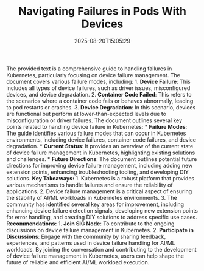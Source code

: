 ﻿---
title: "Navigating Failures in Pods With Devices"
date: "2025-08-20T15:05:29"
category: "Markets"
summary: ""
slug: "navigating failures in pods with devices"
source_urls:
  - "https://kubernetes.io/blog/2025/07/03/navigating-failures-in-pods-with-devices/"
seo:
  title: "Navigating Failures in Pods With Devices | Hash n Hedge"
  description: ""
  keywords: ["news", "markets", "brief"]
---
The provided text is a comprehensive guide to handling failures in Kubernetes, particularly focusing on device failure management. The document covers various failure modes, including:  1.  **Device Failure**: This includes all types of device failures, such as driver issues, misconfigured devices, and device degradation. 2.  **Container Code Failed**: This refers to the scenarios where a container code fails or behaves abnormally, leading to pod restarts or crashes. 3.  **Device Degradation**: In this scenario, devices are functional but perform at lower-than-expected levels due to misconfiguration or driver failures.  The document outlines several key points related to handling device failure in Kubernetes:  *   **Failure Modes**: The guide identifies various failure modes that can occur in Kubernetes environments, including device failures, container code failures, and device degradation. *   **Current Status**: It provides an overview of the current state of device failure management in Kubernetes, highlighting existing solutions and challenges. *   **Future Directions**: The document outlines potential future directions for improving device failure management, including adding new extension points, enhancing troubleshooting tooling, and developing DIY solutions.  **Key Takeaways:**  1.  Kubernetes is a robust platform that provides various mechanisms to handle failures and ensure the reliability of applications. 2.  Device failure management is a critical aspect of ensuring the stability of AI/ML workloads in Kubernetes environments. 3.  The community has identified several key areas for improvement, including enhancing device failure detection signals, developing new extension points for error handling, and creating DIY solutions to address specific use cases.  **Recommendations:**  1.  **Join SIG Node**: To contribute to the ongoing discussions on device failure management in Kubernetes. 2.  **Participate in Discussions**: Engage with the community by sharing feedback, experiences, and patterns used in device failure handling for AI/ML workloads.  By joining the conversation and contributing to the development of device failure management in Kubernetes, users can help shape the future of reliable and efficient AI/ML workload execution. 
